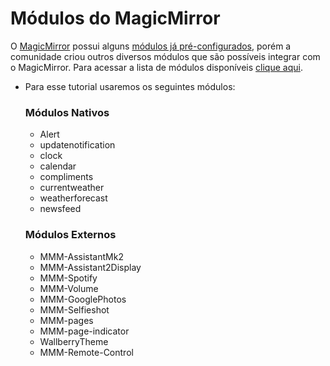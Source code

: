 # Módulos do MagicMirror

O [MagicMirror]() possui alguns [módulos já pré-configurados](https://docs.magicmirror.builders/modules/configuration.html), porém a comunidade criou outros diversos módulos que são possíveis integrar com o MagicMirror. Para acessar a lista de módulos disponíveis [clique aqui](https://github.com/MichMich/MagicMirror/wiki/3rd-Party-Modules).

* Para esse tutorial usaremos os seguintes módulos:
  ### Módulos Nativos
  * Alert
  * updatenotification
  * clock
  * calendar
  * compliments
  * currentweather
  * weatherforecast
  * newsfeed
  ### Módulos Externos
  * MMM-AssistantMk2
  * MMM-Assistant2Display
  * MMM-Spotify
  * MMM-Volume
  * MMM-GooglePhotos
  * MMM-Selfieshot
  * MMM-pages
  * MMM-page-indicator
  * WallberryTheme
  * MMM-Remote-Control